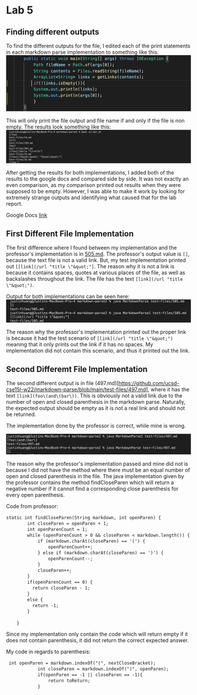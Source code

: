 # Lab 5

## Finding different outputs

To find the different outputs for the file, I edited each of the print statements in each markdown parse implementation to something like this: ![Code implementation](output1.png)

This will only print the file output and file name if and only if the file is non empty. The results look something like this:
![Results](output2.png)

After getting the results for both implementations, I added both of the results to the google docs and compared side by side. It was not exactly an even comparison, as my comparison printed out results when they were supposed to be empty. However, I was able to make it work by looking for extremely strange outputs and identifying what caused that for the lab report.

Google Docs [link](https://docs.google.com/spreadsheets/d/1esdOzHaPRJhf90w0g5tPlEBzoS7O3a7hU6zmWr8CfkM/edit?usp=sharing)

## First Different File Implementation

The first difference where I found between my implementation and the professor's implementation is in [505.md](https://github.com/ucsd-cse15l-w22/markdown-parse/blob/main/test-files/505.md). The professor's output value is `[]`, because the text file is not a valid link. But, my test implementation printed out `[[link](/url "title \"&quot;"]`. The reason why it is not a link is because it contains spaces, quotes at various places of the file, as well as backslashes throughout the link. The file has the text `[link](/url "title \"&quot;")`. 

Output for both implementations can be seen here:
![Different output](difoutput1.png)

The reason why the professor's implementation printed out the proper link is because it had the test scenario of `[link](/url "title \"&quot;")` meaning that it only prints out the link if it has no spaces. My implementation did not contain this scenario, and thus it printed out the link.

## Second Differemt File Implementation

The second different output is in file (497.md)[https://github.com/ucsd-cse15l-w22/markdown-parse/blob/main/test-files/497.md], where it has the text `[link](foo\(and\(bar\))`. This is obviously not a valid link due to the number of open and closed parenthesis in the markdown parse. Naturally, the expected output should be empty as it is not a real link and should not be returned. 

The implementation done by the professor is correct, while mine is wrong.

![Second output implementation](difimp2.png)

The reason why the professor's implementation passed and mine did not is because I did not have the method where there must be an equal number of open and closed parenthesis in the file. The java implementation given by the professor contains the method findCloseParen which will return a negative number if it cannot find a corresponding close parenthesis for every open parenthesis. 

Code from professor:
``` 
static int findCloseParen(String markdown, int openParen) {
        int closeParen = openParen + 1;
        int openParenCount = 1;
        while (openParenCount > 0 && closeParen < markdown.length()) {
            if (markdown.charAt(closeParen) == '(') {
                openParenCount++;
            } else if (markdown.charAt(closeParen) == ')') {
                openParenCount--;
            }
            closeParen++;
        }
        if(openParenCount == 0) {
          return closeParen - 1;
        }
        else {
          return -1;
        }

    } 
```
Since my implementation only contain the code which will return empty if it does not contain parenthesis, it did not return the correct expected answer.

My code in regards to parenthesis:
```
 int openParen = markdown.indexOf("(", nextCloseBracket);
            int closeParen = markdown.indexOf(")", openParen);
            if(openParen == -1 || closeParen == -1){
                return toReturn;
            }
```



